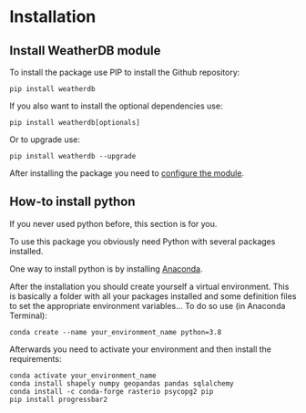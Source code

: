 # Installation

## Install WeatherDB module

To install the package use PIP to install the Github repository:

```batch
pip install weatherdb
```

If you also want to install the optional dependencies use:

```batch
pip install weatherdb[optionals]
```

Or to upgrade use:

```batch
pip install weatherdb --upgrade
```

After installing the package you need to [configure the module](<project:Configuration.md>).

## How-to install python

If you never used python before, this section is for you. 

To use this package you obviously need Python with several packages installed.

One way to install python is by installing [Anaconda](https://www.anaconda.com/products/distribution).

After the installation you should create yourself a virtual environment. This is basically a folder with all your packages installed and some definition files to set the appropriate environment variables...
To do so use (in Anaconda Terminal):

```batch
conda create --name your_environment_name python=3.8
```


Afterwards you need to activate your environment and then install the requirements:

```batch
conda activate your_environment_name
conda install shapely numpy geopandas pandas sqlalchemy
conda install -c conda-forge rasterio psycopg2 pip
pip install progressbar2
```

